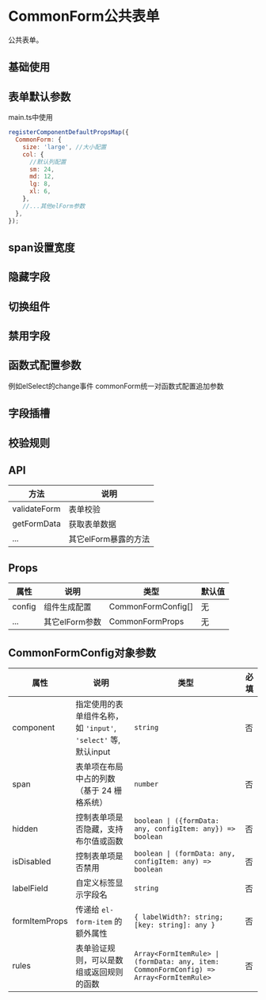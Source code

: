 # CommonForm公共表单

公共表单。

## 基础使用

<demo ssg="true" vue="ui/CommonForm/basic.vue" />

## 表单默认参数

main.ts中使用

```js
registerComponentDefaultPropsMap({
  CommonForm: {
    size: 'large', //大小配置
    col: {
      //默认列配置
      sm: 24,
      md: 12,
      lg: 8,
      xl: 6,
    },
    //...其他elForm参数
  },
});
```

## span设置宽度

 <demo ssg="true" vue="ui/CommonForm/span.vue" />

## 隐藏字段

<demo ssg="true" vue="ui/CommonForm/hidden.vue" />

## 切换组件

<demo ssg="true" vue="ui/CommonForm/changeComponent.vue" />

## 禁用字段

<demo ssg="true" vue="ui/CommonForm/disabled.vue" />

## 函数式配置参数

例如elSelect的change事件 commonForm统一对函数式配置追加参数

<demo ssg="true" vue="ui/CommonForm/functionArgs.vue" />

## 字段插槽

<demo ssg="true" vue="ui/CommonForm/fieldSlot.vue" />

## 校验规则

<demo ssg="true" vue="ui/CommonForm/rules.vue" />

## API

| 方法         | 说明                 |
| ------------ | -------------------- |
| validateForm | 表单校验             |
| getFormData  | 获取表单数据         |
| ...          | 其它elForm暴露的方法 |

## Props

| 属性   | 说明           | 类型               | 默认值 |
| ------ | -------------- | ------------------ | ------ |
| config | 组件生成配置   | CommonFormConfig[] | 无     |
| ...    | 其它elForm参数 | CommonFormProps    | 无     |

## CommonFormConfig对象参数

| 属性          | 说明                                                          | 类型                                                                                    | 必填 |
| ------------- | ------------------------------------------------------------- | --------------------------------------------------------------------------------------- | ---- |
| component     | 指定使用的表单组件名称，如 `'input'`, `'select'` 等,默认input | `string`                                                                                | 否   |
| span          | 表单项在布局中占的列数（基于 24 栅格系统）                    | `number`                                                                                | 否   |
| hidden        | 控制表单项是否隐藏，支持布尔值或函数                          | `boolean \| ({formData: any, configItem: any}) => boolean`                              | 否   |
| isDisabled    | 控制表单项是否禁用                                            | `boolean \| (formData: any, configItem: any) => boolean`                                | 否   |
| labelField    | 自定义标签显示字段名                                          | `string`                                                                                | 否   |
| formItemProps | 传递给 `el-form-item` 的额外属性                              | `{ labelWidth?: string; [key: string]: any }`                                           | 否   |
| rules         | 表单验证规则，可以是数组或返回规则的函数                      | `Array<FormItemRule> \| (formData: any, item: CommonFormConfig) => Array<FormItemRule>` | 否   |
